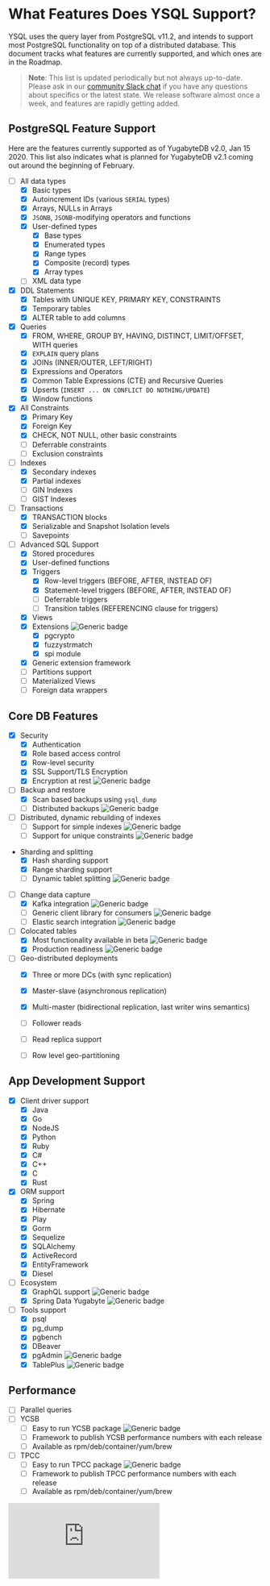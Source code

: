 # What Features Does YSQL Support?

YSQL uses the query layer from PostgreSQL v11.2, and intends to support most PostgreSQL functionality on top of a distributed database. This document tracks what features are currently supported, and which ones are in the Roadmap.

> **Note**: This list is updated periodically but not always up-to-date. Please ask in our [community Slack chat](https://www.yugabyte.com/slack) if you have any questions about specifics or the latest state. We release software almost once a week, and features are rapidly getting added.

## PostgreSQL Feature Support

Here are the features currently supported as of YugabyteDB v2.0, Jan 15 2020. This list also indicates what is planned for YugabyteDB v2.1 coming out around the beginning of February.

- [ ] All data types
    - [x] Basic types
    - [x] Autoincrement IDs (various `SERIAL` types)
    - [x] Arrays, NULLs in Arrays
    - [x] `JSONB`, `JSONB`-modifying operators and functions
    - [x] User-defined types
        - [x] Base types
        - [x] Enumerated types
        - [x] Range types
        - [x] Composite (record) types
        - [x] Array types
    - [ ] XML data type
- [x] DDL Statements
    - [x] Tables with UNIQUE KEY, PRIMARY KEY, CONSTRAINTS
    - [x] Temporary tables
    - [x] ALTER table to add columns
- [x] Queries
    - [x] FROM, WHERE, GROUP BY, HAVING, DISTINCT, LIMIT/OFFSET, WITH queries
    - [x] `EXPLAIN` query plans
    - [x] JOINs (INNER/OUTER, LEFT/RIGHT)
    - [x] Expressions and Operators
    - [x] Common Table Expressions (CTE) and Recursive Queries
    - [x] Upserts (`INSERT ... ON CONFLICT DO NOTHING/UPDATE`)
    - [x] Window functions
- [x] All Constraints
    - [x] Primary Key
    - [x] Foreign Key
    - [x] CHECK, NOT NULL, other basic constraints
    - [ ] Deferrable constraints
    - [ ] Exclusion constraints
- [ ] Indexes
    - [x] Secondary indexes
    - [x] Partial indexes
    - [ ] GIN Indexes
    - [ ] GIST Indexes
- [ ] Transactions
    - [x] TRANSACTION blocks
    - [x] Serializable and Snapshot Isolation levels
    - [ ] Savepoints
- [ ] Advanced SQL Support
    - [x] Stored procedures
    - [x] User-defined functions
    - [x] Triggers
        - [x] Row-level triggers (BEFORE, AFTER, INSTEAD OF)
        - [x] Statement-level triggers (BEFORE, AFTER, INSTEAD OF)
        - [ ] Deferrable triggers
        - [ ] Transition tables (REFERENCING clause for triggers)
    - [x] Views
    - [x] Extensions ![Generic badge](https://img.shields.io/badge/Status-BETA-blue.svg)
        - [x] pgcrypto
        - [x] fuzzystrmatch
        - [x] spi module
    - [x] Generic extension framework
    - [ ] Partitions support
    - [ ] Materialized Views
    - [ ] Foreign data wrappers

## Core DB Features

- [x] Security
    - [x] Authentication
    - [x] Role based access control
    - [x] Row-level security
    - [x] SSL Support/TLS Encryption 
    - [x] Encryption at rest ![Generic badge](https://img.shields.io/badge/Target-v2.1-green.svg)
- [ ] Backup and restore
    - [x] Scan based backups using `ysql_dump`
    - [ ] Distributed backups ![Generic badge](https://img.shields.io/badge/Target-v2.2-green.svg)
- [ ] Distributed, dynamic rebuilding of indexes
    - [ ] Support for simple indexes ![Generic badge](https://img.shields.io/badge/Target-v2.2-green.svg)
    - [ ] Support for unique constraints ![Generic badge](https://img.shields.io/badge/Target-v2.2-green.svg)
- Sharding and splitting
    - [x] Hash sharding support
    - [x] Range sharding support
    - [ ] Dynamic tablet splitting ![Generic badge](https://img.shields.io/badge/Target-v2.2-green.svg)
- [ ] Change data capture
    - [x] Kafka integration ![Generic badge](https://img.shields.io/badge/Status-BETA-blue.svg)
    - [ ] Generic client library for consumers ![Generic badge](https://img.shields.io/badge/Target-v2.2-green.svg)
    - [ ] Elastic search integration ![Generic badge](https://img.shields.io/badge/Target-v2.2-green.svg)
- [ ] Colocated tables
    - [x] Most functionality available in beta ![Generic badge](https://img.shields.io/badge/Target-v2.1-green.svg)
    - [x] Production readiness ![Generic badge](https://img.shields.io/badge/Target-v2.2-green.svg)
- [ ] Geo-distributed deployments
    - [x] Three or more DCs (with sync replication)
    - [x] Master-slave (asynchronous replication)
    - [x] Multi-master (bidirectional replication, last writer wins semantics)
    - [ ] Follower reads
    - [ ] Read replica support
    - [ ] Row level geo-partitioning


## App Development Support

- [x] Client driver support
    - [x] Java
    - [x] Go
    - [x] NodeJS
    - [x] Python
    - [x] Ruby
    - [x] C#
    - [x] C++
    - [x] C
    - [x] Rust
- [x] ORM support
    - [x] Spring
    - [x] Hibernate
    - [x] Play
    - [x] Gorm
    - [x] Sequelize
    - [x] SQLAlchemy
    - [x] ActiveRecord
    - [x] EntityFramework
    - [x] Diesel
- [ ] Ecosystem
    - [x] GraphQL support ![Generic badge](https://img.shields.io/badge/Status-BETA-blue.svg)
    - [x] Spring Data Yugabyte ![Generic badge](https://img.shields.io/badge/Status-BETA-blue.svg)
- [ ] Tools support
    - [x] psql
    - [x] pg_dump
    - [x] pgbench
    - [x] DBeaver
    - [x] pgAdmin ![Generic badge](https://img.shields.io/badge/Status-BETA-blue.svg)
    - [x] TablePlus ![Generic badge](https://img.shields.io/badge/Status-BETA-blue.svg)

## Performance
- [ ] Parallel queries
- [ ] YCSB
    - [ ] Easy to run YCSB package ![Generic badge](https://img.shields.io/badge/Target-v2.1-green.svg)
    - [ ] Framework to publish YCSB performance numbers with each release
    - [ ] Available as rpm/deb/container/yum/brew
- [ ] TPCC
    - [ ] Easy to run TPCC package ![Generic badge](https://img.shields.io/badge/Target-v2.1-green.svg)
    - [ ] Framework to publish TPCC performance numbers with each release
    - [ ] Available as rpm/deb/container/yum/brew

[![Analytics](https://yugabyte.appspot.com/UA-104956980-4/architecture/YSQL-Features-Supported.md?pixel&useReferer)](https://github.com/yugabyte/ga-beacon)